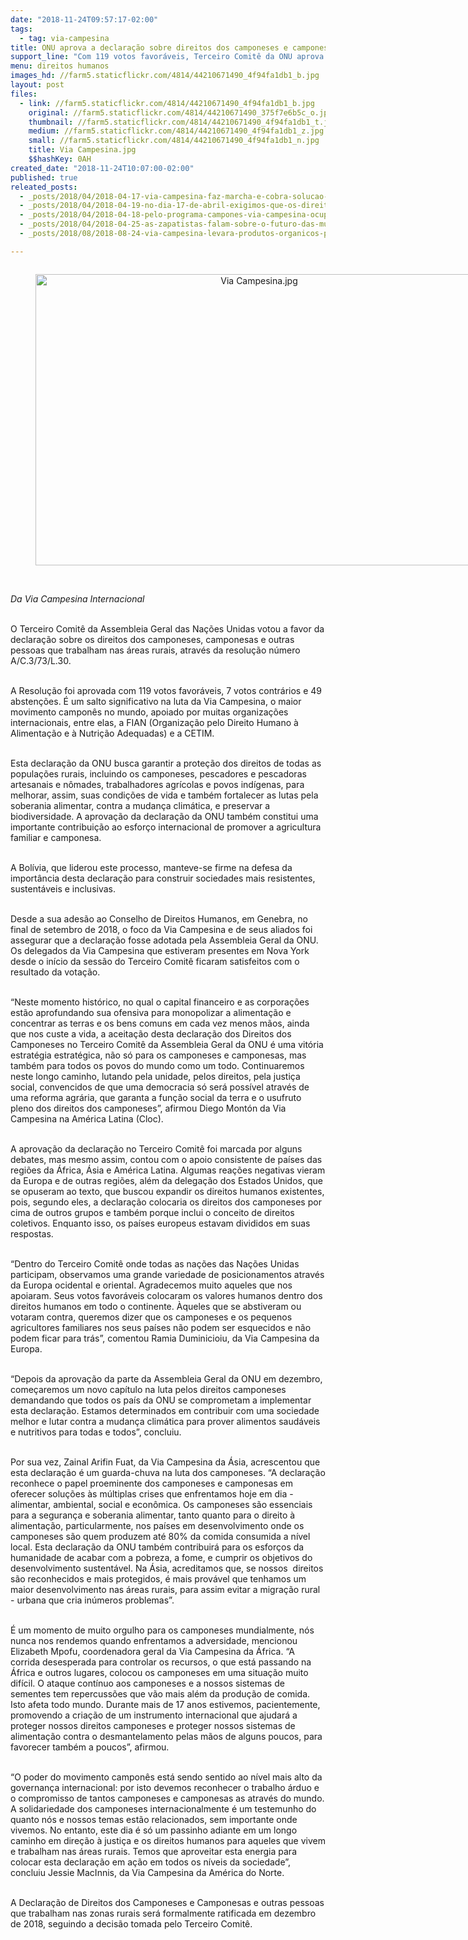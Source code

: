 ```yaml
---
date: "2018-11-24T09:57:17-02:00"
tags:
  - tag: via-campesina
title: ONU aprova a declaração sobre direitos dos camponeses e camponesas
support_line: "Com 119 votos favoráveis, Terceiro Comitê da ONU aprova declaração sobre os direitos dos camponeses, camponesas e trabalhadores das áreas rurais."
menu: direitos humanos
images_hd: //farm5.staticflickr.com/4814/44210671490_4f94fa1db1_b.jpg
layout: post
files:
  - link: //farm5.staticflickr.com/4814/44210671490_4f94fa1db1_b.jpg
    original: //farm5.staticflickr.com/4814/44210671490_375f7e6b5c_o.jpg
    thumbnail: //farm5.staticflickr.com/4814/44210671490_4f94fa1db1_t.jpg
    medium: //farm5.staticflickr.com/4814/44210671490_4f94fa1db1_z.jpg
    small: //farm5.staticflickr.com/4814/44210671490_4f94fa1db1_n.jpg
    title: Via Campesina.jpg
    $$hashKey: 0AH
created_date: "2018-11-24T10:07:00-02:00"
published: true
releated_posts:
  - _posts/2018/04/2018-04-17-via-campesina-faz-marcha-e-cobra-solucao-para-problemas-da-estiagem-na-regiao-sul-do-rs.md
  - _posts/2018/04/2018-04-19-no-dia-17-de-abril-exigimos-que-os-direitos-dos-campesinos-e-campesinas-sejam-garantidos-basta-ao-tlc-basta-de-impunidade.md
  - _posts/2018/04/2018-04-18-pelo-programa-campones-via-campesina-ocupa-sdr-em-porto-alegre-rs.md
  - _posts/2018/04/2018-04-25-as-zapatistas-falam-sobre-o-futuro-das-mulheres-camponesas-em-luta.md
  - _posts/2018/08/2018-08-24-via-campesina-levara-produtos-organicos-para-a-expointer.md

---
```

<div style="text-align:center">
<figure class="image" style="display:inline-block"><img alt="Via Campesina.jpg" height="466" src="//farm5.staticflickr.com/4814/44210671490_4f94fa1db1_b.jpg" width="700" />
<figcaption></figcaption>
</figure>
</div>

<p><br />
<em>Da Via Campesina Internacional</em><br />
&nbsp;</p>

<p>O Terceiro Comit&ecirc; da Assembleia Geral das Na&ccedil;&otilde;es Unidas votou a favor da declara&ccedil;&atilde;o sobre os direitos dos camponeses, camponesas e outras pessoas que trabalham nas &aacute;reas rurais, atrav&eacute;s da resolu&ccedil;&atilde;o n&uacute;mero A/C.3/73/L.30.<br />
&nbsp;</p>

<p>A Resolu&ccedil;&atilde;o foi aprovada com 119 votos favor&aacute;veis, 7 votos contr&aacute;rios e 49 absten&ccedil;&otilde;es. &Eacute; um salto significativo na luta da Via Campesina, o maior movimento campon&ecirc;s no mundo, apoiado por muitas organiza&ccedil;&otilde;es internacionais, entre elas, a FIAN (Organiza&ccedil;&atilde;o pelo Direito Humano &agrave; Alimenta&ccedil;&atilde;o e &agrave; Nutri&ccedil;&atilde;o Adequadas) e a CETIM.<br />
&nbsp;</p>

<p>Esta declara&ccedil;&atilde;o da ONU busca garantir a prote&ccedil;&atilde;o dos direitos de todas as popula&ccedil;&otilde;es rurais, incluindo os camponeses, pescadores e pescadoras artesanais e n&ocirc;mades, trabalhadores agr&iacute;colas e povos ind&iacute;genas, para melhorar, assim, suas condi&ccedil;&otilde;es de vida e tamb&eacute;m fortalecer as lutas pela soberania alimentar, contra a mudan&ccedil;a clim&aacute;tica, e preservar a biodiversidade. A aprova&ccedil;&atilde;o da declara&ccedil;&atilde;o da ONU tamb&eacute;m constitui uma importante contribui&ccedil;&atilde;o ao esfor&ccedil;o internacional de promover a agricultura familiar e camponesa.<br />
&nbsp;</p>

<p>A Bol&iacute;via, que liderou este processo, manteve-se firme na defesa da import&acirc;ncia desta declara&ccedil;&atilde;o para construir sociedades mais resistentes, sustent&aacute;veis e inclusivas.<br />
&nbsp;</p>

<p>Desde a sua ades&atilde;o ao Conselho de Direitos Humanos, em Genebra, no final de setembro de 2018, o foco da Via Campesina e de seus aliados foi assegurar que a declara&ccedil;&atilde;o fosse adotada pela Assembleia Geral da ONU. Os delegados da Via Campesina que estiveram presentes em Nova York desde o in&iacute;cio da sess&atilde;o do Terceiro Comit&ecirc; ficaram satisfeitos com o resultado da vota&ccedil;&atilde;o.&nbsp;<br />
&nbsp;</p>

<p>&ldquo;Neste momento hist&oacute;rico, no qual o capital financeiro e as corpora&ccedil;&otilde;es est&atilde;o aprofundando sua ofensiva para monopolizar a alimenta&ccedil;&atilde;o e concentrar as terras e os bens comuns em cada vez menos m&atilde;os, ainda que nos custe a vida, a aceita&ccedil;&atilde;o desta declara&ccedil;&atilde;o dos Direitos dos Camponeses no Terceiro Comit&ecirc; da Assembleia Geral da ONU &eacute; uma vit&oacute;ria estrat&eacute;gia estrat&eacute;gica, n&atilde;o s&oacute; para os camponeses e camponesas, mas tamb&eacute;m para todos os povos do mundo como um todo. Continuaremos neste longo caminho, lutando pela unidade, pelos direitos, pela justi&ccedil;a social, convencidos de que uma democracia s&oacute; ser&aacute; poss&iacute;vel atrav&eacute;s de uma reforma agr&aacute;ria, que garanta a fun&ccedil;&atilde;o social da terra e o usufruto pleno dos direitos dos camponeses&rdquo;, afirmou Diego Mont&oacute;n da Via Campesina na Am&eacute;rica Latina (Cloc).<br />
&nbsp;</p>

<p>A aprova&ccedil;&atilde;o da declara&ccedil;&atilde;o no Terceiro Comit&ecirc; foi marcada por alguns debates, mas mesmo assim, contou com o apoio consistente de pa&iacute;ses das regi&otilde;es da &Aacute;frica, &Aacute;sia e Am&eacute;rica Latina. Algumas rea&ccedil;&otilde;es negativas vieram da Europa e de outras regi&otilde;es, al&eacute;m da delega&ccedil;&atilde;o dos Estados Unidos, que se opuseram ao texto, que buscou expandir os direitos humanos existentes, pois, segundo eles, a declara&ccedil;&atilde;o colocaria os direitos dos camponeses por cima de outros grupos e tamb&eacute;m porque inclui o conceito de direitos coletivos. Enquanto isso, os pa&iacute;ses europeus estavam divididos em suas respostas.<br />
&nbsp;</p>

<p>&ldquo;Dentro do Terceiro Comit&ecirc; onde todas as na&ccedil;&otilde;es das Na&ccedil;&otilde;es Unidas participam, observamos uma grande variedade de posicionamentos atrav&eacute;s da Europa ocidental e oriental. Agradecemos muito aqueles que nos apoiaram. Seus votos favor&aacute;veis colocaram os valores humanos dentro dos direitos humanos em todo o continente. &Agrave;queles que se abstiveram ou votaram contra, queremos dizer que os camponeses e os pequenos agricultores familiares nos seus pa&iacute;ses n&atilde;o podem ser esquecidos e n&atilde;o podem ficar para tr&aacute;s&rdquo;, comentou Ramia Duminicioiu, da Via Campesina da Europa.<br />
&nbsp;</p>

<p>&ldquo;Depois da aprova&ccedil;&atilde;o da parte da Assembleia Geral da ONU em dezembro, come&ccedil;aremos um novo cap&iacute;tulo na luta pelos direitos camponeses demandando que todos os pa&iacute;s da ONU se comprometam a implementar esta declara&ccedil;&atilde;o. Estamos determinados em contribuir com uma sociedade melhor e lutar contra a mudan&ccedil;a clim&aacute;tica para prover alimentos saud&aacute;veis e nutritivos para todas e todos&rdquo;, concluiu.<br />
&nbsp;</p>

<p>Por sua vez, Zainal Arifin Fuat, da Via Campesina da &Aacute;sia, acrescentou que esta declara&ccedil;&atilde;o &eacute; um guarda-chuva na luta dos camponeses. &ldquo;A declara&ccedil;&atilde;o reconhece o papel proeminente dos camponeses e camponesas em oferecer solu&ccedil;&otilde;es &agrave;s m&uacute;ltiplas crises que enfrentamos hoje em dia -&nbsp; alimentar, ambiental, social e econ&ocirc;mica. Os camponeses s&atilde;o essenciais para a seguran&ccedil;a e soberania alimentar, tanto quanto para o direito &agrave; alimenta&ccedil;&atilde;o, particularmente, nos pa&iacute;ses em desenvolvimento onde os camponeses s&atilde;o quem produzem at&eacute; 80% da comida consumida a n&iacute;vel local. Esta declara&ccedil;&atilde;o da ONU tamb&eacute;m contribuir&aacute; para os esfor&ccedil;os da humanidade de acabar com a pobreza, a fome, e cumprir os objetivos do desenvolvimento sustent&aacute;vel. Na &Aacute;sia, acreditamos que, se nossos&nbsp; direitos s&atilde;o reconhecidos e mais protegidos, &eacute; mais prov&aacute;vel que tenhamos um maior desenvolvimento nas &aacute;reas rurais, para assim evitar a migra&ccedil;&atilde;o rural - urbana que cria in&uacute;meros problemas&rdquo;.<br />
&nbsp;</p>

<p>&Eacute; um momento de muito orgulho para os camponeses mundialmente, n&oacute;s nunca nos rendemos quando enfrentamos a adversidade, mencionou Elizabeth Mpofu, coordenadora geral da Via Campesina da &Aacute;frica. &ldquo;A corrida desesperada para controlar os recursos, o que est&aacute; passando na &Aacute;frica e outros lugares, colocou os camponeses em uma situa&ccedil;&atilde;o muito dif&iacute;cil. O ataque cont&iacute;nuo aos camponeses e a nossos sistemas de sementes tem repercuss&otilde;es que v&atilde;o mais al&eacute;m da produ&ccedil;&atilde;o de comida. Isto afeta todo mundo. Durante mais de 17 anos estivemos, pacientemente, promovendo a cria&ccedil;&atilde;o de um instrumento internacional que ajudar&aacute; a proteger nossos direitos camponeses e proteger nossos sistemas de alimenta&ccedil;&atilde;o contra o desmantelamento pelas m&atilde;os de alguns poucos, para favorecer tamb&eacute;m a poucos&rdquo;, afirmou.<br />
&nbsp;</p>

<p>&ldquo;O poder do movimento campon&ecirc;s est&aacute; sendo sentido ao n&iacute;vel mais alto da governan&ccedil;a internacional: por isto devemos reconhecer o trabalho &aacute;rduo e o compromisso de tantos camponeses e camponesas as atrav&eacute;s do mundo. A solidariedade dos camponeses internacionalmente &eacute; um testemunho do quanto n&oacute;s e nossos temas est&atilde;o relacionados, sem importante onde vivemos. No entanto, este dia &eacute; s&oacute; um passinho adiante em um longo caminho em dire&ccedil;&atilde;o &agrave; justi&ccedil;a e os direitos humanos para aqueles que vivem e trabalham nas &aacute;reas rurais. Temos que aproveitar esta energia para colocar esta declara&ccedil;&atilde;o em a&ccedil;&atilde;o em todos os n&iacute;veis da sociedade&rdquo;, concluiu Jessie MacInnis, da Via Campesina da Am&eacute;rica do Norte.<br />
&nbsp;</p>

<p>A Declara&ccedil;&atilde;o de Direitos dos Camponeses e Camponesas e outras pessoas que trabalham nas zonas rurais ser&aacute; formalmente ratificada em dezembro de 2018, seguindo a decis&atilde;o tomada pelo Terceiro Comit&ecirc;.</p>
